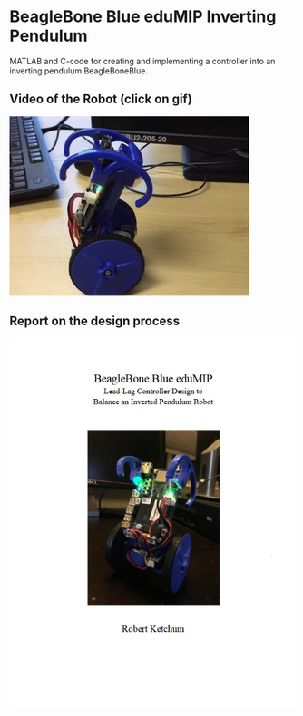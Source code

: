 # BeagleBone Blue eduMIP Inverting Pendulum

MATLAB and C-code for creating and implementing a controller into an inverting pendulum BeagleBoneBlue.

## Video of the Robot (click on gif)
[![balancing gif](./images/balancing.gif)](https://www.youtube.com/watch?v=53ShETFpYco)

## Report on the design process
[![Report title page](./images/report_title_page.jpg)](./eduMIP_report.pdf)
